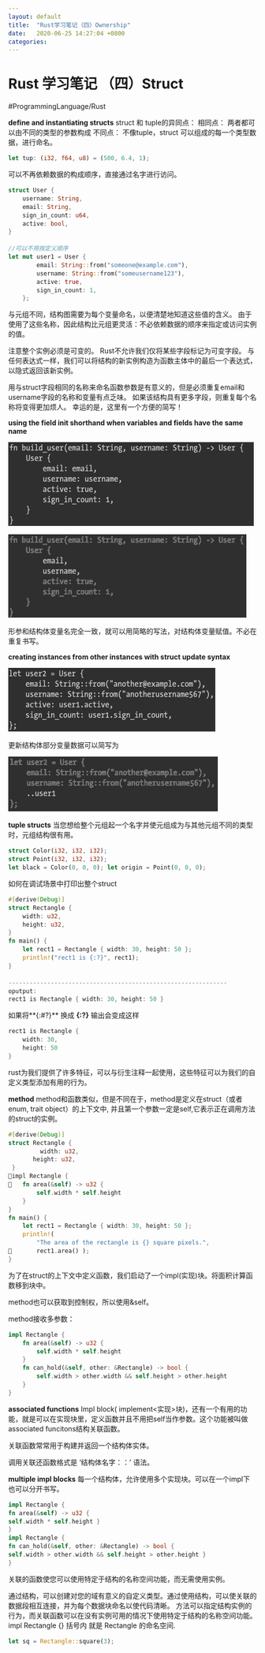 ```yaml
---
layout: default
title:  "Rust学习笔记（四）Ownership"
date:   2020-06-25 14:27:04 +0800
categories: 
---
```


# Rust 学习笔记 （四）Struct
#ProgrammingLanguage/Rust

**define and  instantiating structs**
struct 和 tuple的异同点：
相同点： 两者都可以由不同的类型的参数构成
不同点： 不像tuple，struct 可以组成的每一个类型数据，进行命名。

``` rust
let tup: (i32, f64, u8) = (500, 6.4, 1);
```

可以不再依赖数据的构成顺序，直接通过名字进行访问。

``` rust
struct User {
    username: String,
    email: String,
    sign_in_count: u64,
    active: bool,
}

//可以不用按定义顺序
let mut user1 = User {
        email: String::from("someone@example.com"),
        username: String::from("someusername123"),
        active: true,
        sign_in_count: 1,
    };
```
与元组不同，结构图需要为每个变量命名，以便清楚地知道这些值的含义。 由于使用了这些名称，因此结构比元组更灵活：不必依赖数据的顺序来指定或访问实例的值。

注意整个实例必须是可变的。 Rust不允许我们仅将某些字段标记为可变字段。 与任何表达式一样，我们可以将结构的新实例构造为函数主体中的最后一个表达式，以隐式返回该新实例。

用与struct字段相同的名称来命名函数参数是有意义的，但是必须重复email和username字段的名称和变量有点乏味。 如果该结构具有更多字段，则重复每个名称将变得更加烦人。 幸运的是，这里有一个方便的简写！

**using the field init shorthand when variables and fields have the same name**

![](https://github.com/xiaolitongxue666/blog_image_2020_01/blob/master/2020-06-25-rust%E5%AD%A6%E4%B9%A0%E7%AC%94%E8%AE%B0%EF%BC%88%E5%9B%9B%EF%BC%89-%20Struct/1.png?raw=true)

![](https://github.com/xiaolitongxue666/blog_image_2020_01/blob/master/2020-06-25-rust%E5%AD%A6%E4%B9%A0%E7%AC%94%E8%AE%B0%EF%BC%88%E5%9B%9B%EF%BC%89-%20Struct/2.png?raw=true)

形参和结构体变量名完全一致，就可以用简略的写法，对结构体变量赋值。不必在重复书写。


**creating instances from other instances with struct update syntax**

![](https://github.com/xiaolitongxue666/blog_image_2020_01/blob/master/2020-06-25-rust%E5%AD%A6%E4%B9%A0%E7%AC%94%E8%AE%B0%EF%BC%88%E5%9B%9B%EF%BC%89-%20Struct/3.png?raw=true)

更新结构体部分变量数据可以简写为

![](https://github.com/xiaolitongxue666/blog_image_2020_01/blob/master/2020-06-25-rust%E5%AD%A6%E4%B9%A0%E7%AC%94%E8%AE%B0%EF%BC%88%E5%9B%9B%EF%BC%89-%20Struct/4.png?raw=true)

**tuple structs**
当您想给整个元组起一个名字并使元组成为与其他元组不同的类型时，元组结构很有用。
```rust
struct Color(i32, i32, i32);
struct Point(i32, i32, i32);
let black = Color(0, 0, 0); let origin = Point(0, 0, 0);
```

如何在调试场景中打印出整个struct
```rust
#[derive(Debug)]
struct Rectangle {
    width: u32,
    height: u32,
}
fn main() {
	let rect1 = Rectangle { width: 30, height: 50 };
	println!("rect1 is {:?}", rect1); 
}

--------------------------------------------------------------
oputput:
rect1 is Rectangle { width: 30, height: 50 }
```
如果将**{:#?}** 换成 **{:?}**
输出会变成这样
```rust
rect1 is Rectangle {
	width: 30,
	height: 50 
}
```

rust为我们提供了许多特征，可以与衍生注释一起使用，这些特征可以为我们的自定义类型添加有用的行为。

**method**
method和函数类似，但是不同在于，method是定义在struct（或者enum, trait object）的上下文中, 并且第一个参数一定是self,它表示正在调用方法的struct的实例。
```rust
#[derive(Debug)]
struct Rectangle {
		 width: u32,
       height: u32,
 }
􏰨impl Rectangle {
􏰩	fn area(&self) -> u32 {
		self.width * self.height 
	}
}
fn main() {
	let rect1 = Rectangle { width: 30, height: 50 };
	println!(
		"The area of the rectangle is {} square pixels.",
􏰪 		rect1.area() );
}
```
为了在struct的上下文中定义函数，我们启动了一个impl(实现)块。将面积计算函数移到块中。

method也可以获取到控制权，所以使用&self。

method接收多参数：
```rust
impl Rectangle {
	fn area(&self) -> u32 {
		self.width * self.height 
	}
	fn can_hold(&self, other: &Rectangle) -> bool {
		self.width > other.width && self.height > other.height
	}
}
```

**associated functions**
Impl block( implement<实现>块)，还有一个有用的功能，就是可以在实现块里，定义函数并且不用把self当作参数。这个功能被叫做associated funcitons结构关联函数。

关联函数常常用于构建并返回一个结构体实体。

调用关联还函数格式是  ‘结构体名字：：’ 语法。

**multiple impl  blocks**
每一个结构体，允许使用多个实现块。可以在一个impl下也可以分开书写。
```rust
impl Rectangle {
fn area(&self) -> u32 {
self.width * self.height }
}
impl Rectangle {
fn can_hold(&self, other: &Rectangle) -> bool {
self.width > other.width && self.height > other.height }
}
```

关联的函数使您可以使用特定于结构的名称空间功能，而无需使用实例。

通过结构，可以创建对您的域有意义的自定义类型。通过使用结构，可以使关联的数据段相互连接，并为每个数据块命名以使代码清晰。 方法可以指定结构实例的行为，而关联函数可以在没有实例可用的情况下使用特定于结构的名称空间功能。 impl  Rectangle  {} 括号内 就是 Rectangle 的命名空间.

``` rust
let sq = Rectangle::square(3);
```














